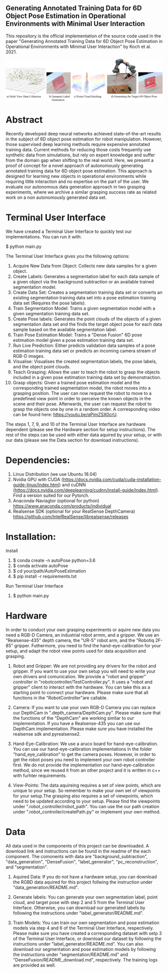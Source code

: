 
## Generating Annotated Training Data for 6D Object Pose Estimation in Operational Environments with Minimal User Interaction
This repository is the official implementation of the source code used in the paper "Generating Annotated Training Data for 6D Object Pose Estimation in Operational Environments with Minimal User Interaction" by Koch et al. 2021. 

![alt text](https://github.com/KochPJ/AutoPoseEstimation/blob/main/pipeline/data_gen.png)


# Abstract
Recently developed deep neural networks achieved state-of-the-art results in the subject of 6D object pose estimation for robot manipulation. However, those supervised deep learning methods require expensive annotated training data. Current methods for reducing those costs frequently use synthetic data from simulations, but rely on expert knowledge and suffer from the domain gap when shifting to the real world. Here, we present a proof of concept for a novel approach of autonomously generating annotated training data for 6D object pose estimation. This approach is designed for learning new objects in operational environments while requiring little interaction and no expertise on the part of the user. We evaluate our autonomous data generation approach in two grasping experiments, where we archive a similar grasping success rate as related work on a non autonomously generated data set. 


# Terminal User Interface
We have created a Terminal User Interface to quickly test our implementations. You can run it with:

$ python main.py

The Terminal User Interface gives you the following options:
1. Acquire New Data from Object: Collects new data samples for a given object.
2. Create Labels: Generates a segmentation label for each data sample of a given object via the background subtraction or an available trained segmentation model.
3. Create Data Set: Creates a segmentation training data set or converts an existing segmentation training data set into a pose estimation training data set (Requires the pose labels).
4. Train Segmentation Model: Trains a given segmentation model with a given segmentation training data set. 
5. Create Pose labels: Generates the point clouds of the objects of a given segmentation data set and the finds the target object pose for each data sample based on the available segmentation label. 
6. Train Pose Estimation Model: Trains a "Dense Fusion" 6D pose estimation model given a pose estimation training data set. 
7. Run Live Prediction: Either predicts validation data samples of a pose estimation training data set or predicts an incoming camera stream of RGB-D images.
8. Visualise: Visualises the created segmentation labels, the pose labels, and the object point clouds. 
9. Teach Grasping: Allows the user to teach the robot to grasp the objects included in a given pose estimation training data set by demonstraction.
10. Grasp objects: Given a trained pose estimation model and the corresponding trained segmentation model, the robot moves into a grasping position. The user can now request the robot to move to a predefined view point in order to perceive the known objects in the scene and their pose. Afterwards, the user can request the robot to grasp the objects one by one in a random order. A corresponding video can be found here: https://youtu.be/qPjmZSX0crU.

The steps 1, 7, 9, and 10 of the Terminal User Interface are hardware dependent (please see the Hardware section for setup instructions). The rest of the steps can be used with either data aquired by your setup, or with our data (please see the Data section for download instructions). 


# Dependencies:

1. Linux Distribution (we use Ubuntu 18.04)
2. Nvidia GPU with CUDA (https://docs.nvidia.com/cuda/cuda-installation-guide-linux/index.html) and cuDNN (https://docs.nvidia.com/deeplearning/cudnn/install-guide/index.html). Find a version suited for our Pytorch. 
4. Anaconda-Naviagtor (optional for python) https://www.anaconda.com/products/individual
5. Realsense SDK (optional for your RealSense DepthCamera) https://github.com/IntelRealSense/librealsense/releases

# Installation:

Install
1. $ conda create -n autoPose python=3.6
2. $ conda activate autoPose
4. $ cd your/path/AutoPoseEstimation
5. $ pip install -r requirements.txt

Run Terminal User Interface
1. $ python main.py


# Hardware
In order to conduct your own grasping experiments or aquire new data you need a RGB-D Camera, an industrial robot armm, and a gripper. We use an "Realsense-435" depth camera, the "UR-5" robot arm, and the "Robotiq 2F-85" gripper. Futhermore, you need to find the hand-eye-calibration for your setup, and adapt the robot view points used for data acquisition and grasping.

1. Robot and Gripper: We are not providing any drivers for the robot and gripper. If you want to use your own setup you will need to write your own drivers and comunication. We provide a "robot and gripper" controller in "robotcontroller/TestController.py". It uses a "robot and gripper" client to interact with the hardware. You can take this as a starting point to connect your hardware. Please make sure that all functions in the "RobotController"are callable. 
 
2. Camera: If you want to use your own RGB-D Camera you can replace our DepthCam in ".depth_camera/DepthCam.py". Please make sure that the functions of the "DepthCam" are working simliar to our implementation. If you have a Realsense-435 you can use our DepthCam implementation. Please make sure you have installed the realsense sdk and pyrealsense2.

3. Hand-Eye-Calibration: We use a aruco board for hand-eye-calibration. You can use our hand-eye-calibration implementations in the folder "hand_eye_calibration" to get the camera poses. However, in order to get the robot poses you need to implement your own robot controller first. We do not provide the implementation our hand-eye-calibration method, since we reused it from an other project and it is written in c++ with furhter requirements. 

4. View-Points: The data aquireing requires a set of view points, which are unique to your setup. So remember to make your own set of viewpoints for your setup.The grasping also requires a set of viewpoints, which need to be updated according to your setup. Please find the viewpoints under ".robot_controller/robot_path". You can use the our path creation under ".robot_controller/createPath.py" or implement your own method. 

# Data
All data used in the components of this project can be downloaded. A download link and instructions can be found in the readme of the each component. The comonents with data are "background_subtraction", "data_generation", "DenseFusion", "label_generator", "pc_reconstruction", and "segmentation". 

1. Aquired Data: If you do not have a hardware setup, you can download the RGBD data aquired for this project follwing the instruction under "data_generation/README.md".

2. Generate labels: You can generate your own segmentation label, point cloud, and target pose with step 2 and 5 from the Terminal User Interface. Otherwise, you can download our generated labels by following the instructions under "label_generator/README.md".

3. Train Models: You can train our own segmentation and pose estimation models via step 4 and 6 of the Terminal User Interface, respectively. Please make sure you have created a corresponding dataset with setp 3 of the Terminal User Interface, or download our dataset by following the instructions under "label_generator/README.md". You can also download our segmentation and pose estimation models by following the instructions under "segmentation/README.md" and "DenseFusion/README_download.md", respectively. The training logs are provided as well. 






